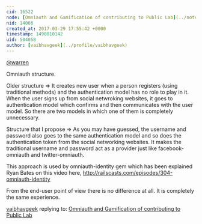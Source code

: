 ```yaml
---
cid: 16522
node: [Omniauth and Gamification of contributing to Public Lab](../notes/vaibhavgeek/03-28-2017/omniauth-and-gamification-of-contributing-to-public-lab)
nid: 14066
created_at: 2017-03-29 17:55:42 +0000
timestamp: 1490810142
uid: 504058
author: [vaibhavgeek](../profile/vaibhavgeek)
---
```


[@warren](/profile/warren) 

Omniauth structure. 

Older structure => It creates new user when a person registers (using traditional methods) and the authentication model has no role to play in it. When the user signs up from social netwroking websites, it goes to authentication model which confirms and then communicates with the user model. So there are two models in which one of them is completely unnecessary. 

Structure that I propose =>   As you may have guessed, the username and password also goes to the same authentication model and so does the authentication token from the social networking websites. It makes the traditional username and password act as a provider just like facebook-omniauth and twitter-omniauth. 

This approach is used by omniauth-identity gem which has been explained Ryan Bates on this video here, http://railscasts.com/episodes/304-omniauth-identity

From the end-user point of view there is no difference at all. It is completely the same experience.  

[vaibhavgeek](../profile/vaibhavgeek) replying to: [Omniauth and Gamification of contributing to Public Lab](../notes/vaibhavgeek/03-28-2017/omniauth-and-gamification-of-contributing-to-public-lab)

